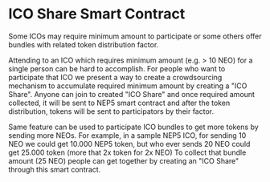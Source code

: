 # ICO Share Smart Contract

Some ICOs may require minimum amount to participate or some others offer bundles with related token distribution factor.

Attending to an ICO which requires minimum amount (e.g. > 10 NEO) for a single person can be hard to accomplish. 
For people who want to participate that ICO we present a way to create a crowdsourcing mechanism to accumulate required minimum amount by creating a "ICO Share". Anyone can join to created "ICO Share" and once required amount collected, it will be sent to NEP5 smart contract and after the token distribution, tokens will be sent to participators by their factor.

Same feature can be used to participate ICO bundles to get more tokens by sending more NEOs.
For example, in a sample NEP5 ICO, for sending 10 NEO we could get 10.000 NEP5 token, but who ever sends 20 NEO could get 25.000 token (more that 2x token for 2x NEO) 
To collect that bundle amount (25 NEO) people can get together by creating an "ICO Share" through this smart contract. 
